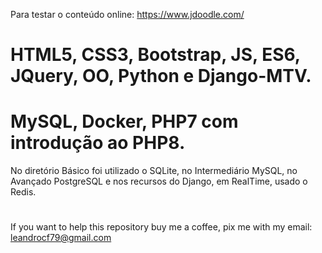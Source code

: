 Para testar o conteúdo online:
https://www.jdoodle.com/
# HTML5, CSS3, Bootstrap, JS, ES6, JQuery,  OO, Python e Django-MTV.
# MySQL, Docker, PHP7 com introdução ao PHP8.
No diretório Básico foi utilizado o SQLite, no Intermediário MySQL, no Avançado PostgreSQL e nos recursos do Django, em RealTime, usado o Redis.
#

If you want to help this repository buy me a coffee, pix me with my email: leandrocf79@gmail.com


